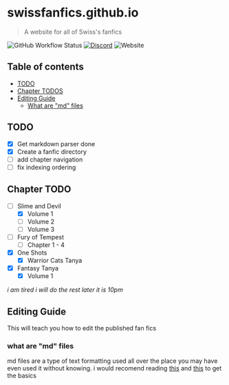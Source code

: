 # swissfanfics.github.io

> A website for all of Swiss's fanfics

![GitHub Workflow Status](https://img.shields.io/github/actions/workflow/status/swissfanfics/swissfanfics.github.io/build.yml)
[![Discord](https://img.shields.io/discord/903407048975331328?label=Discord)](https://discord.gg/xcCvpSxmA7)
![Website](https://img.shields.io/website?url=https%3A%2F%2Fswissfanfics.github.io)



## Table of contents

- [TODO](#todo)
- [Chapter TODOS](#chapter-todo)
- [Editing Guide](#editing-guide)
  - [What are "md" files](#what-are-md-files)


## TODO

* [x] Get markdown parser done
* [x] Create a fanfic directory
* [ ] add chapter navigation
* [ ] fix indexing ordering

## Chapter TODO

* [ ] Slime and Devil
  * [x] Volume 1
  * [ ] Volume 2
  * [ ] Volume 3
* [ ] Fury of Tempest
  * [ ] Chapter 1 - 4
* [x] One Shots
  * [x] Warrior Cats Tanya
* [x] Fantasy Tanya
  * [x] Volume 1

*i am tired i will do the rest later it is 10pm*

## Editing Guide

This will teach you how to edit the published fan fics

### what are "md" files

md files are a type of text formatting used all over the place you may have even used it without knowing. i would recomend reading [this](https://www.markdownguide.org/cheat-sheet/) and [this](https://commonmark.org/help/) to get the basics

